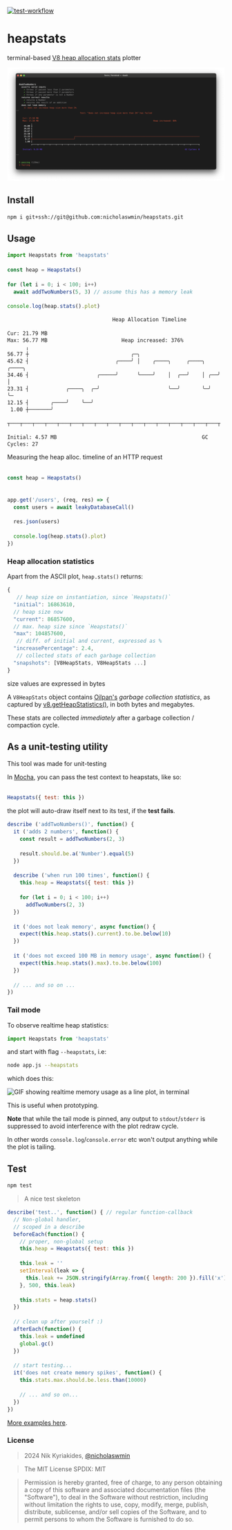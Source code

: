 [![test-workflow][test-workflow-badge]][ci-test]

# heapstats

terminal-based [V8 heap allocation stats][oil] plotter

<picture>
  <source media="(prefers-color-scheme: dark)" srcset=".github/assets/demo.png">
  <img alt="Mocha test results showing an ASCII timeline plot of the memory usage" src=".github/assets/demo.png">
</picture>

## Install

```bash
npm i git+ssh://git@github.com:nicholaswmin/heapstats.git
```

## Usage


```js
import Heapstats from 'heapstats'

const heap = Heapstats()

for (let i = 0; i < 100; i++)
  await addTwoNumbers(5, 3) // assume this has a memory leak

console.log(heap.stats().plot)
```

```text
                                  Heap Allocation Timeline

Cur: 21.79 MB
Max: 56.77 MB                        Heap increased: 376%
      ╷
56.77 ┼                                 ╭─╮                                 
45.62 ┤                            ╭────╯ │    ╭────╮     ╭────╮    ╭────╮  
34.46 ┤                      ╭─────╯      ╰────╯    │  ╭──╯    │ ╭──╯    │  
23.31 ┤            ╭────╮  ╭─╯                      ╰──╯       ╰─╯       ╰─
12.15 ┤       ╭────╯    ╰──╯                                                
 1.00 ┼───────╯                                                             
      ┬───┬───┬───┬───┬───┬───┬───┬───┬───┬───┬───┬───┬───┬───┬───┬───┬───┬

Initial: 4.57 MB                                               GC Cycles: 27
```


Measuring the heap alloc. timeline of an HTTP request

```js

const heap = Heapstats()


app.get('/users', (req, res) => {
  const users = await leakyDatabaseCall()

  res.json(users)

  console.log(heap.stats().plot)
})
```

### Heap allocation statistics

Apart from the ASCII plot, `heap.stats()` returns:

```js
{
   // heap size on instantiation, since `Heapstats()`
  "initial": 16863610,
  // heap size now
  "current": 86857600,
  // max. heap size since `Heapstats()`
  "max": 104857600,
   // diff. of initial and current, expressed as %
  "increasePercentage": 2.4,
   // collected stats of each garbage collection
  "snapshots": [V8HeapStats, V8HeapStats ...]
}
```

size values are expressed in bytes

A `V8HeapStats` object contains [Oilpan's][oil] *garbage collection statistics*,
as captured by [v8.getHeapStatistics()][v8-heap-doc], in both bytes and
megabytes.

These stats are collected *immediately* after a
garbage collection / compaction cycle.


## As a unit-testing utility

This tool was made for unit-testing

In [Mocha][mocha], you can pass the test context to heapstats, like so:

```js

Heapstats({ test: this })
```

the plot will auto-draw itself next to its test, if the **test fails**.


```js
describe ('addTwoNumbers()', function() {
  it ('adds 2 numbers', function() {
    const result = addTwoNumbers(2, 3)

    result.should.be.a('Number').equal(5)
  })

  describe ('when run 100 times', function() {
    this.heap = Heapstats({ test: this })

    for (let i = 0; i < 100; i++)
      addTwoNumbers(2, 3)
  })

  it ('does not leak memory', async function() {
    expect(this.heap.stats().current).to.be.below(10)
  })

  it ('does not exceed 100 MB in memory usage', async function() {
    expect(this.heap.stats().max).to.be.below(100)
  })

  // ... and so on ...
})
```

### Tail mode


To observe realtime heap statistics:


```js
import Heapstats from 'heapstats'
```

and start with flag `--heapstats`, i.e:

```bash
node app.js --heapstats
```

which does this:

<picture>
  <source
    media="(prefers-color-scheme: dark)"
    srcset=".github/assets/demo-tail.gif">
  <img
    alt="GIF showing realtime memory usage as a line plot, in terminal"
    src=".github/assets/demo-tail.gif">
</picture>

This is useful when prototyping.

**Note** that while the tail mode is pinned, any output to `stdout`/`stderr`
is suppressed to avoid interference with the plot redraw cycle.

In other words `console.log`/`console.error` etc won't output anything
while the plot is tailing.

## Test

```bash
npm test
```

> A nice test skeleton

```js
describe('test..', function() { // regular function-callback
  // Non-global handler,
  // scoped in a describe
  beforeEach(function() {
    // proper, non-global setup
    this.heap = Heapstats({ test: this })

    this.leak = ''
    setInterval(leak => {
      this.leak += JSON.stringify(Array.from({ length: 200 }).fill('x'))
    }, 500, this.leak)

    this.stats = heap.stats()
  })

  // clean up after yourself :)
  afterEach(function() {
    this.leak = undefined
    global.gc()
  })

  // start testing...
  it('does not create memory spikes', function() {
    this.stats.max.should.be.less.than(10000)

    // ... and so on...
  })
})
```

[More examples here][examples].

### License

> 2024 Nik Kyriakides, [@nicholaswmin][nicholaswmin]

> The MIT License
> SPDIX: MIT

> Permission is hereby granted, free of charge, to any person obtaining a copy
> of this software and associated documentation files (the "Software"), to deal
> in the Software without restriction, including without limitation the rights
> to use, copy, modify, merge, publish, distribute, sublicense, and/or sell
> copies of the Software, and to permit persons to whom the Software is
> furnished to do so.

[nicholaswmin]: https://github.com/nicholaswmin
[test-workflow-badge]: https://github.com/nicholaswmin/memstat/actions/workflows/tests.yml/badge.svg
[ci-test]: https://github.com/nicholaswmin/heapstats/actions/workflows/tests.yml
[v8-heap-doc]: https://nodejs.org/api/v8.html#v8getheapstatsistics
[mdn-perf-observe]: https://developer.mozilla.org/en-US/docs/Web/API/PerformanceObserver
[oil]: https://v8.dev/blog/oilpan-library
[mocha]: https://mochajs.org/
[no-mocha-arrow]: https://github.com/meteor/guide/issues/318
[examples]: .github/examples
[brittle-tests]: https://abseil.io/resources/swe-book/html/ch12.html
[streams]:https://en.wikipedia.org/wiki/Stream_(computing)
